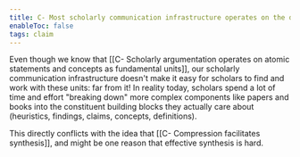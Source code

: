 ```yaml
---
title: C- Most scholarly communication infrastructure operates on the document as the base unit
enableToc: false
tags: claim
---
```

Even though we know that [[C- Scholarly argumentation operates on atomic statements and concepts as fundamental units]], our scholarly communication infrastructure doesn't make it easy for scholars to find and work with these units: far from it! In reality today, scholars spend a lot of time and effort "breaking down" more complex components like papers and books into the constituent building blocks they actually care about (heuristics, findings, claims, concepts, definitions).

This directly conflicts with the idea that [[C- Compression facilitates synthesis]], and might be one reason that effective synthesis is hard.
